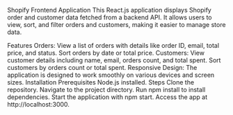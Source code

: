 Shopify Frontend Application
This React.js application displays Shopify order and customer data fetched from a backend API. It allows users to view, sort, and filter orders and customers, making it easier to manage store data.

Features
Orders: View a list of orders with details like order ID, email, total price, and status. Sort orders by date or total price.
Customers: View customer details including name, email, orders count, and total spent. Sort customers by orders count or total spent.
Responsive Design: The application is designed to work smoothly on various devices and screen sizes.
Installation
Prerequisites
Node.js installed.
Steps
Clone the repository.
Navigate to the project directory.
Run npm install to install dependencies.
Start the application with npm start.
Access the app at http://localhost:3000.
